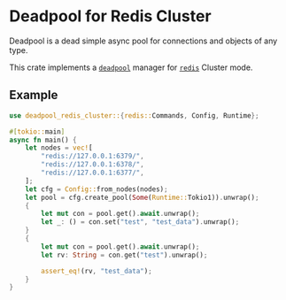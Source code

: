 # Deadpool for Redis Cluster

Deadpool is a dead simple async pool for connections and objects of any type.

This crate implements a [`deadpool`](https://crates.io/crates/deadpool) manager for [`redis`](https://crates.io/crates/redis) Cluster mode.

## Example

```rust
use deadpool_redis_cluster::{redis::Commands, Config, Runtime};

#[tokio::main]
async fn main() {
    let nodes = vec![
        "redis://127.0.0.1:6379/",
        "redis://127.0.0.1:6378/",
        "redis://127.0.0.1:6377/",
    ];
    let cfg = Config::from_nodes(nodes);
    let pool = cfg.create_pool(Some(Runtime::Tokio1)).unwrap();
    {
        let mut con = pool.get().await.unwrap();
        let _: () = con.set("test", "test_data").unwrap();
    }
    {
        let mut con = pool.get().await.unwrap();
        let rv: String = con.get("test").unwrap();

        assert_eq!(rv, "test_data");
    }
}
```
